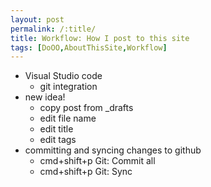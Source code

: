 ```yaml
---
layout: post
permalink: /:title/
title: Workflow: How I post to this site
tags: [DoOO,AboutThisSite,Workflow]
---
```

- Visual Studio code
    - git integration
- new idea!
    - copy post from _drafts
    - edit file name
    - edit title
    - edit tags
- committing and syncing changes to github
    - cmd+shift+p Git: Commit all
    - cmd+shift+p Git: Sync